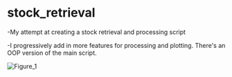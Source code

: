 # stock_retrieval
-My attempt at creating a stock retrieval and processing script

-I progressively add in more features for processing and plotting. There's an OOP version of the main script.

![Figure_1](https://user-images.githubusercontent.com/42925677/126869513-528781f5-75e1-4705-b9d0-0f7ceb49eb6f.png)
